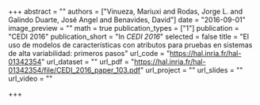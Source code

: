 +++
abstract = ""
authors = ["Vinueza, Mariuxi and Rodas, Jorge L. and Galindo Duarte, José Angel and Benavides, David"]
date = "2016-09-01"
image_preview = ""
math = true
publication_types = ["1"]
publication = "CEDI 2016"
publication_short = "In *CEDI 2016*"
selected = false
title = "El uso de modelos de características con atributos para pruebas en sistemas de alta variabilidad: primeros pasos"
url_code = "https://hal.inria.fr/hal-01342354"
url_dataset = ""
url_pdf = "https://hal.inria.fr/hal-01342354/file/CEDI_2016_paper_103.pdf"
url_project = ""
url_slides = ""
url_video = ""

+++
